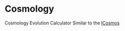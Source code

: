 # Cosmology

Cosmology Evolution Calculator Similar to the [ICosmos](http://www.icosmos.co.uk/index.html) 
